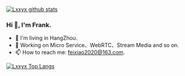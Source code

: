 
[![Lxxyx github stats](https://github-readme-stats.vercel.app/api?username=feixiao&show_icons=true&count_private=true)](https://github.com/anuraghazra/github-readme-stats)  

### Hi 👋, I'm Frank.
- 🌱 I'm living in HangZhou.
- 🔭 Working on Micro Service、WebRTC、Stream Media and so on. 
- 📫 How to reach me: feixiao2020@163.com.


[![Lxxyx Top Langs](https://github-readme-stats.vercel.app/api/top-langs/?username=lxxyx)](https://github.com/anuraghazra/github-readme-stats)




